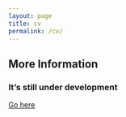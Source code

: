 ```yaml
---
layout: page
title: cv
permalink: /cv/
---
```

## More Information
### It’s still under development

[Go here](https://github.com/MehaRima)
